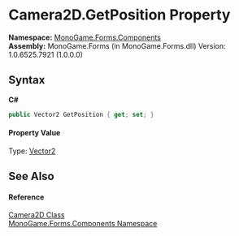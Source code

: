 # Camera2D.GetPosition Property 
 

**Namespace:**&nbsp;<a href="3179efe4-289c-c403-8c1d-3517b5e1b8cd">MonoGame.Forms.Components</a><br />**Assembly:**&nbsp;MonoGame.Forms (in MonoGame.Forms.dll) Version: 1.0.6525.7921 (1.0.0.0)

## Syntax

**C#**<br />
``` C#
public Vector2 GetPosition { get; set; }
```


#### Property Value
Type: <a href="http://msdn2.microsoft.com/en-us/library/bb199660" target="_blank">Vector2</a>

## See Also


#### Reference
<a href="63d2af3b-fe41-d8d0-2f05-1e9e0a3370ef">Camera2D Class</a><br /><a href="3179efe4-289c-c403-8c1d-3517b5e1b8cd">MonoGame.Forms.Components Namespace</a><br />